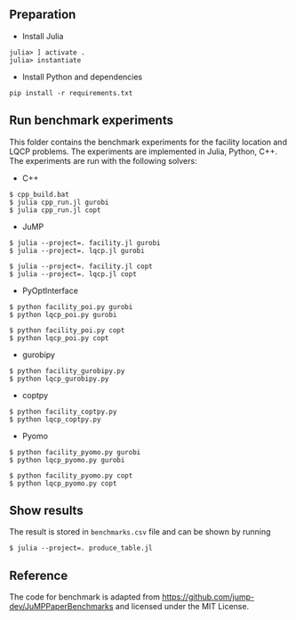 ## Preparation

- Install Julia
```
julia> ] activate .
julia> instantiate
```
- Install Python and dependencies
```
pip install -r requirements.txt
```


## Run benchmark experiments

This folder contains the benchmark experiments for the facility location and LQCP problems. The experiments are implemented in Julia, Python, C++. The experiments are run with the following solvers:

- C++
```
$ cpp_build.bat
$ julia cpp_run.jl gurobi
$ julia cpp_run.jl copt
```

- JuMP
```
$ julia --project=. facility.jl gurobi
$ julia --project=. lqcp.jl gurobi

$ julia --project=. facility.jl copt
$ julia --project=. lqcp.jl copt
```

- PyOptInterface
```
$ python facility_poi.py gurobi
$ python lqcp_poi.py gurobi

$ python facility_poi.py copt
$ python lqcp_poi.py copt
```

- gurobipy
```
$ python facility_gurobipy.py
$ python lqcp_gurobipy.py
```

- coptpy
```
$ python facility_coptpy.py
$ python lqcp_coptpy.py
```

- Pyomo
```
$ python facility_pyomo.py gurobi
$ python lqcp_pyomo.py gurobi

$ python facility_pyomo.py copt
$ python lqcp_pyomo.py copt
```

## Show results
The result is stored in `benchmarks.csv` file and can be shown by running
```
$ julia --project=. produce_table.jl
```

## Reference
The code for benchmark is adapted from https://github.com/jump-dev/JuMPPaperBenchmarks and licensed under the MIT License.
